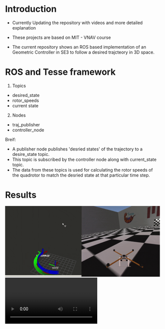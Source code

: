 # Introduction
 * Currently Updating the repository with videos and more detailed explanation
 * These projects are based on MIT - VNAV course

 * The current repository shows an ROS based implementation of an Geometric Controller in SE3 to follow a desired trajcteory in 3D space.

# ROS and Tesse framework
1. Topics
* desired_state
* rotor_speeds
* current state
2. Nodes
* traj_publisher
* controller_node

Breif:
* A publisher node publishes 'desried states' of the trajectory to a desire_state topic.
* This topic is subscribed by the controller node along with current_state topic.
* The data from these topics is used for calculating the rotor speeds of the quadrotor to match the desried state at that particular time step.

 # Results

 ![image](./pic1.png)
 ![video](./lab3_video.mp4)

